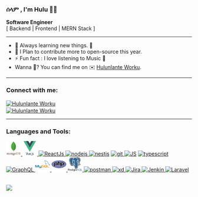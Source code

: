 ### ሰላም , I'm Hulu  ✌🏽 


__Software Engineer__
 <br /> [ Backend | Frontend | MERN  Stack  ]

---

* 🌱 Always learning new things. 🐶
* 🎯 I Plan to contribute more to open-source this year.
* ⚡ Fun fact : I love listening to Music 🎵
*  Wanna 💬? You can find me on ✉️ [Hulunlante Worku](mailto:hulunlante.w@gmail.com?subject=[GitHub]).

---
<h3 align="left">Connect with me:</h3>
<p align="left">
<link rel="stylesheet" href="https://cdn.jsdelivr.net/gh/devicons/devicon@v2.14.0/devicon.min.css">

<a href="https://t.me/HuluWZ" target="blank"><img align="center" src="https://img.icons8.com/color/48/000000/telegram-app--v1.png" alt="Hulunlante Worku" height="30" width="30" /></a>       
<a href="https://www.linkedin.com/in/hulunlante-worku/" target="blank"><img align="center" src="https://raw.githubusercontent.com/rahuldkjain/github-profile-readme-generator/master/src/images/icons/Social/linked-in-alt.svg" alt="Hulunlante
                                                                        Worku" height="30" width="40" /></a>

  
</p>

---
<h3 align="left">Languages and Tools:</h3>
<p align="left">
 
<a href="https://www.mongodb.com/" target="_blank" rel="noreferrer"> <img src="https://raw.githubusercontent.com/devicons/devicon/master/icons/mongodb/mongodb-original-wordmark.svg" alt="mongodb" width="40" height="40"/> </a>
<a href="https://vuejs.org/" target="_blank" rel="noreferrer"> 
<img src="https://raw.githubusercontent.com/devicons/devicon/master/icons/vuejs/vuejs-original-wordmark.svg" alt="vuejs" width="40" height="40"/> 
</a> <a href="https://https://react.dev" target="_blank" rel="noreferrer"><img src="https://cdn.jsdelivr.net/gh/devicons/devicon/icons/react/react-original-wordmark.svg" alt="ReactJs" width="40" height="40"/>
</a><a href="https://nodejs.org" target="_blank" rel="noreferrer"> <img src="https://cdn.jsdelivr.net/gh/devicons/devicon/icons/nodejs/nodejs-original-wordmark.svg" alt="nodejs" width="40" height="40"/> 
</a> <a href="https://nestjs.com" target="_blank" rel="noreferrer">  <img src="https://cdn.jsdelivr.net/gh/devicons/devicon/icons/nestjs/nestjs-plain.svg" alt="nestjs" width="40" height="40"/></a> 
<a href="https://git-scm.com/" target="_blank" rel="noreferrer"> <img src="https://www.vectorlogo.zone/logos/git-scm/git-scm-icon.svg" alt="git" width="40" height="40"/> </a> 
<a href="#" target="_blank" rel="noreferrer"> <img src="https://cdn.jsdelivr.net/gh/devicons/devicon/icons/javascript/javascript-original.svg" alt="JS" width="40" height="40"/></a>
<a href="https://www.typescriptlang.org/" target="_blank" rel="noreferrer"> <img src="https://cdn.jsdelivr.net/gh/devicons/devicon/icons/typescript/typescript-original.svg" alt="typescript" width="40" height="40" /> </a>
<a href="https://graphql.org/" target="_blank" rel="noreferrer"> <img src="https://cdn.jsdelivr.net/gh/devicons/devicon/icons/graphql/graphql-plain.svg" alt="GraphQL" width="40" height="40"/> </a> 
<a href="https://www.mysql.com/" target="_blank" rel="noreferrer"> <img src="https://raw.githubusercontent.com/devicons/devicon/master/icons/mysql/mysql-original-wordmark.svg" alt="mysql" width="40" height="40"/> </a> 
<a href="https://www.php.net" target="_blank" rel="noreferrer"> <img src="https://raw.githubusercontent.com/devicons/devicon/master/icons/php/php-original.svg" alt="php" width="40" height="40"/> </a> 
<a href="https://www.postgresql.org" target="_blank" rel="noreferrer"> <img src="https://raw.githubusercontent.com/devicons/devicon/master/icons/postgresql/postgresql-original-wordmark.svg" alt="postgresql" width="40" height="40"/> </a> 
<a href="https://postman.com" target="_blank" rel="noreferrer"> <img src="https://www.vectorlogo.zone/logos/getpostman/getpostman-icon.svg" alt="postman" width="40" height="40"/> </a>
<a href="https:#" target="_blank" rel="noreferrer"> <img src="https://cdn.jsdelivr.net/gh/devicons/devicon/icons/vscode/vscode-original.svg" alt="xd" width="40" height="40"/> </a>
<a href="#" target="_blank" rel="noreferrer"><img src="https://cdn.jsdelivr.net/gh/devicons/devicon/icons/jira/jira-original-wordmark.svg" alt="Jira" width="40" height="40"/> </a>
<a href="#" target="_blank" rel="noreferrer"><img src="https://cdn.jsdelivr.net/gh/devicons/devicon/icons/jenkins/jenkins-original.svg" alt="Jenkin" width="40" height="40"/> </a>
<a href="#" target="_blank" rel="noreferrer"> <img src="https://cdn.jsdelivr.net/gh/devicons/devicon/icons/laravel/laravel-plain-wordmark.svg" alt="Laravel" width="40" height="40"/></a>
</p>
 <br/>
<a href="">
  <img align="center" src="https://github-readme-stats.vercel.app/api?username=HuluWZ&show_icons=true&theme=tokyonight" />
</a> 
